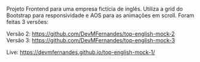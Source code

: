 Projeto Frontend para uma empresa fictícia de inglês.
Utiliza a grid do Bootstrap para responsividade e AOS para as animações em scroll.
Foram feitas 3 versões:

Versão 2: https://github.com/DevMFernandes/top-english-mock-2  
Versão 3: https://github.com/DevMFernandes/top-english-mock-3


Live: https://devmfernandes.github.io/top-english-mock-1/
